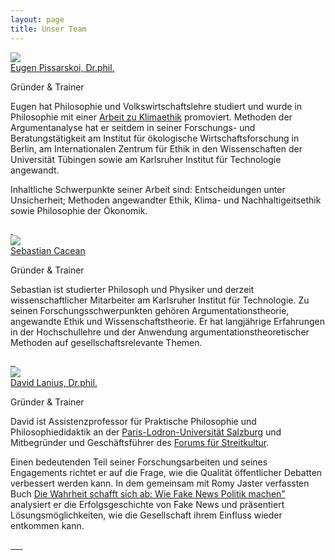 ```yaml
---
layout: page
title: Unser Team
---
```


<!-- inspired by: https://tailwindflex.com/@ron-hicks/team-section-with-cards -->

<div class="p-10 max-w-screen-lg mx-auto">
    <div class="sm:grid grid-cols-1 my-1">
        <!-- ################ Eugen ##################-->
        <div class="max-w-sm w-full lg:max-w-full lg:flex mx-auto my-10">
            <div class="h-48 lg:h-auto lg:w-48 flex-none bg-cover rounded-t lg:rounded-t-none lg:rounded-l text-center border-r border-t border-l border-gray-400 lg:border-r-0 lg:border-b lg:border-gray-400 bg-white"
                title="Eugen Pissarskoi">
                <img class="w-28 mx-auto my-6 rounded-full" src="{{ '/img/eugen.jpeg' | url }}">
            </div>
            <div
                class="border-r border-b border-l border-gray-400 lg:border-l-0 lg:border-t lg:border-gray-400 bg-white rounded-b lg:rounded-b-none lg:rounded-r p-4">
                <div class="">
                    <a href="#"
                        class="text-gray-900 font-bold text-xl mb-2 hover:text-indigo-600 transition duration-500 ease-in-out">Eugen Pissarskoi, Dr.phil.</a>
                    <p class="text-sm text-gray-600">
                        Gründer & Trainer
                    </p>
                    <p class="text-gray-500 text-base mt-4">
                    Eugen hat Philosophie und Volkswirtschaftslehre studiert und wurde in Philosophie mit einer <a href="https://www.oekom.de/buch/gesellschaftliche-wohlfahrt-und-kimawandel-9783865816856" target="_blank">Arbeit zu Klimaethik</a> promoviert. Methoden der Argumentanalyse hat er seitdem in seiner Forschungs- und Beratungstätigkeit am Institut für ökologische Wirtschaftsforschung in Berlin, am Internationalen Zentrum für Ethik in den Wissenschaften der Universität Tübingen sowie am Karlsruher Institut für Technologie angewandt.</p>
                    <p class="text-gray-500 text-base mt-4">
                    Inhaltliche Schwerpunkte seiner Arbeit sind: Entscheidungen unter Unsicherheit; Methoden angewandter Ethik, Klima- und Nachhaltigeitsethik sowie Philosophie der Ökonomik.
                    </p>
                    <div class="my-4 flex gap-2">
                        <a href="https://eugenpissarskoi.de/" target="_blank">
                        <img src="{{ '/img/logo-globe-website.svg' | url }}" alt="" class="h-6 w-6"/>
                        </a>
                        <a href="mailto:eugen@argumentationsagentur.de" target="_blank">
                            <img src="{{ '/img/email-svgrepo.svg' | url }}" alt="" class="h-6 w-6"/>
                        </a>
                    </div>
                </div>
            </div>
        </div>
        <!-- ################ Basti ##################-->
        <div class="max-w-sm w-full lg:max-w-full lg:flex mx-auto my-10">
            <div class="h-48 lg:h-auto lg:w-48 flex-none bg-cover rounded-t lg:rounded-t-none lg:rounded-l text-center border-r border-t border-l border-gray-400 lg:border-r-0 lg:border-b lg:border-gray-400 bg-white"
                title="Sebastian Cacean">
                <img class="w-28 mx-auto my-6 rounded-full" src="{{ '/img/cacean-sw-2.jpg' | url }}">
            </div>
            <div
                class="border-r border-b border-l border-gray-400 lg:border-l-0 lg:border-t lg:border-gray-400 bg-white rounded-b lg:rounded-b-none lg:rounded-r p-4">
                <div class="">
                    <a href="#"
                        class="text-gray-900 font-bold text-xl mb-2 hover:text-indigo-600 transition duration-500 ease-in-out">Sebastian Cacean</a>
                    <p class="text-sm text-gray-600">
                        Gründer & Trainer
                    </p>
                    <p class="text-gray-500 text-base mt-4">
                    Sebastian ist studierter Philosoph und Physiker und derzeit wissenschaftlicher Mitarbeiter am Karlsruher Institut für Technologie. Zu seinen Forschungsschwerpunkten gehören Argumentationstheorie, angewandte Ethik und Wissenschaftstheorie. Er hat langjährige Erfahrungen in der Hochschullehre und der Anwendung argumentationstheoretischer Methoden auf gesellschaftsrelevante Themen. 
                    </p>
                    <div class="my-4 flex gap-2">
                        <a href="https://sebastiancacean.de/" target="_blank">
                        <img src="{{ '/img/logo-globe-website.svg' | url }}" alt="" class="h-6 w-6"/>
                        </a>
                        <a href="mailto:sebastian@argumentationsagentur.de" target="_blank">
                            <img src="{{ '/img/email-svgrepo.svg' | url }}" alt="" class="h-6 w-6"/>
                        </a>
                        <a href="https://www.linkedin.com/in/sebastian-cacean/" target="_blank">
                            <img src="{{ '/img/linkedin-logo.svg' | url }}" alt="" class="h-6 w-6"/>
                        </a>
                    </div>
                    </div>
                </div>
            </div>
        </div>
         <!-- ################ David ##################-->
        <div class="max-w-sm w-full lg:max-w-full lg:flex mx-auto my-10">
            <div class="h-48 lg:h-auto lg:w-48 flex-none bg-cover rounded-t lg:rounded-t-none lg:rounded-l text-center border-r border-t border-l border-gray-400 lg:border-r-0 lg:border-b lg:border-gray-400 bg-white"
                title="David Lanius">
                <img class="w-28 mx-auto my-6 rounded-full" src="{{ '/img/Lanius-David-Profilbild.jpg' | url }}">
            </div>
            <div
                class="border-r border-b border-l border-gray-400 lg:border-l-0 lg:border-t lg:border-gray-400 bg-white rounded-b lg:rounded-b-none lg:rounded-r p-4">
                <div class="">
                    <a href="#"
                        class="text-gray-900 font-bold text-xl mb-2 hover:text-indigo-600 transition duration-500 ease-in-out">David Lanius, Dr.phil.</a>
                    <p class="text-sm text-gray-600">
                        Gründer & Trainer
                    </p>
                    <p class="text-gray-500 text-base mt-4">
                    David ist Assistenzprofessor für Praktische Philosophie und Philosophiedidaktik an der <a href="https://www.plus.ac.at/philosophie-gw-fakultaet/der-fachbereich-2/personal/david-lanius/" target="_blank">Paris-Lodron-Universität Salzburg</a> und Mitbegründer und Geschäftsführer des <a href="https://forum-streitkultur.de/" target="_blank">Forums für Streitkultur</a>. 
                    </p>
                    <p class="text-gray-500 text-base mt-4">
                    Einen bedeutenden Teil seiner Forschungsarbeiten und seines Engagements richtet er auf die Frage, wie die Qualität öffentlicher Debatten verbessert werden kann. In dem gemeinsam mit Romy Jaster verfassten Buch <a href="https://davidlanius.de/fake-news/" target="_blank">Die Wahrheit schafft sich ab: Wie Fake News Politik machen"</a> analysiert er die Erfolgsgeschichte von Fake News und präsentiert Lösungsmöglichkeiten, wie die Gesellschaft ihrem Einfluss wieder entkommen kann.
                    </p>
                    <div class="my-4 flex gap-2">
                        <a href="https://davidlanius.de/" target="_blank">
                        <img src="{{ '/img/logo-globe-website.svg' | url }}" alt="" class="h-6 w-6"/>
                        </a>
                        <a href="mailto:david@argumentationsagentur.de" target="_blank">
                        <img src="{{ '/img/email-svgrepo.svg' | url }}" alt="" class="h-6 w-6"/>
                        </a>
                        <a href="https://www.linkedin.com/in/david-lanius/" target="_blank">
                        <img src="{{ '/img/linkedin-logo.svg' | url }}" alt="" class="h-6 w-6"/>
                        </a>
                        <a href="https://www.researchgate.net/profile/David_Lanius" target="_blank">
                        <img src="{{ '/img/logo-researchgate.svg' | url }}" alt="" class="h-6 w-6"/>
                        </a>
                        <a href="https://kit.academia.edu/DavidLanius" target="_blank">
                        <img src="{{ '/img/logo-academia.svg' | url }}" alt="" class="h-6 w-6"/>
                        </a>
                        <a href="https://www.facebook.com/davidlanius" target="_blank">
                        <img src="{{ '/img/logo-fb-sq.svg' | url }}" alt="" class="h-6 w-6"/>
                        </a>
                    </div>
                </div>
            </div>
        </div>
    </div>
</div>